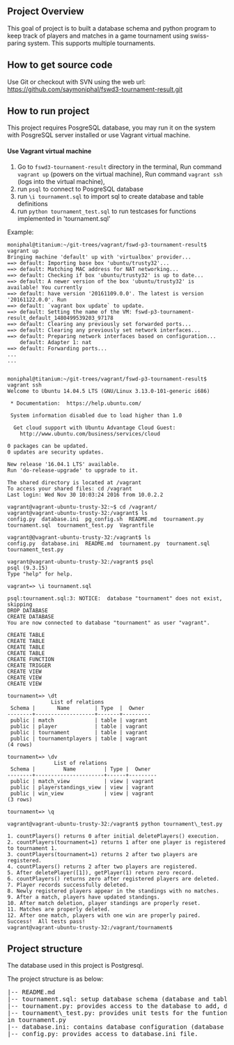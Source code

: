 ## Project Overview
This goal of project is to built a database schema and python program to keep
track of players and matches in a game tournament using swiss-paring system.
This supports multiple tournaments.

## How to get source code
Use Git or checkout with SVN using the web url:
https://github.com/saymoniphal/fswd3-tournament-result.git

## How to run project
This project requires PosgreSQL database, you may run it on the system with
PosgreSQL server installed or use Vagrant virtual machine.

#### Use Vagrant virtual machine

1. Go to ```fswd3-tournament-result``` directory in the terminal,
Run command ```vagrant up``` (powers on the virtual machine),
Run command ```vagrant ssh``` (logs into the virtual machine),
2. run ```psql``` to connect to PosgreSQL database
3. run ```\i tournament.sql``` to import sql to create database and table definitions
4. run ```python tournament_test.sql``` to run testcases for functions
implemented in 'tournament.sql'

Example:

```
moniphal@titanium:~/git-trees/vagrant/fswd-p3-tournament-result$ vagrant up
Bringing machine 'default' up with 'virtualbox' provider...
==> default: Importing base box 'ubuntu/trusty32'...
==> default: Matching MAC address for NAT networking...
==> default: Checking if box 'ubuntu/trusty32' is up to date...
==> default: A newer version of the box 'ubuntu/trusty32' is available! You currently
==> default: have version '20161109.0.0'. The latest is version '20161122.0.0'. Run
==> default: `vagrant box update` to update.
==> default: Setting the name of the VM: fswd-p3-tournament-result_default_1480499539203_97178
==> default: Clearing any previously set forwarded ports...
==> default: Clearing any previously set network interfaces...
==> default: Preparing network interfaces based on configuration...
    default: Adapter 1: nat
==> default: Forwarding ports...
...
...
```

```

moniphal@titanium:~/git-trees/vagrant/fswd-p3-tournament-result$ vagrant ssh
Welcome to Ubuntu 14.04.5 LTS (GNU/Linux 3.13.0-101-generic i686)

 * Documentation:  https://help.ubuntu.com/

 System information disabled due to load higher than 1.0

  Get cloud support with Ubuntu Advantage Cloud Guest:
    http://www.ubuntu.com/business/services/cloud

0 packages can be updated.
0 updates are security updates.

New release '16.04.1 LTS' available.
Run 'do-release-upgrade' to upgrade to it.

The shared directory is located at /vagrant
To access your shared files: cd /vagrant
Last login: Wed Nov 30 10:03:24 2016 from 10.0.2.2

```

```
vagrant@vagrant-ubuntu-trusty-32:~$ cd /vagrant/
vagrant@vagrant-ubuntu-trusty-32:/vagrant$ ls
config.py  database.ini  pg_config.sh  README.md  tournament.py  tournament.sql  tournament_test.py  Vagrantfile

vagrant@@vagrant-ubuntu-trusty-32:/vagrant$ ls
config.py  database.ini  README.md  tournament.py  tournament.sql  tournament_test.py

vagrant@vagrant-ubuntu-trusty-32:/vagrant$ psql
psql (9.3.15)
Type "help" for help.

vagrant=> \i tournament.sql

psql:tournament.sql:3: NOTICE:  database "tournament" does not exist, skipping
DROP DATABASE
CREATE DATABASE
You are now connected to database "tournament" as user "vagrant".

CREATE TABLE
CREATE TABLE
CREATE TABLE
CREATE TABLE
CREATE FUNCTION
CREATE TRIGGER
CREATE VIEW
CREATE VIEW
CREATE VIEW

tournament=> \dt
              List of relations
 Schema |       Name        | Type  |  Owner  
--------+-------------------+-------+---------
 public | match             | table | vagrant
 public | player            | table | vagrant
 public | tournament        | table | vagrant
 public | tournamentplayers | table | vagrant
(4 rows)

tournament=> \dv
               List of relations
 Schema |         Name         | Type |  Owner  
--------+----------------------+------+---------
 public | match_view           | view | vagrant
 public | playerstandings_view | view | vagrant
 public | win_view             | view | vagrant
(3 rows)

tournament=> \q

```

```
vagrant@vagrant-ubuntu-trusty-32:/vagrant$ python tournament\_test.py 

1. countPlayers() returns 0 after initial deletePlayers() execution.
2. countPlayers(tournament=1) returns 1 after one player is registered to tournament 1.
3. countPlayers(tournament=1) returns 2 after two players are registered.
4. countPlayers() returns 2 after two players are registered.
5. After deletePlayer([1]), getPlayer(1) return zero record.
6. countPlayers() returns zero after registered players are deleted.
7. Player records successfully deleted.
8. Newly registered players appear in the standings with no matches.
9. After a match, players have updated standings.
10. After match deletion, player standings are properly reset.
11. Matches are properly deleted.
12. After one match, players with one win are properly paired.
Success!  All tests pass!
vagrant@vagrant-ubuntu-trusty-32:/vagrant/tournament$ 
```

## Project structure
The database used in this project is Postgresql.

The project structure is as below:
<pre>
|-- README.md
|-- tournament.sql: setup database schema (database and tables definitions ) 
|-- tournament.py: provides access to the database to add, delete, query data
|-- tournament\_test.py: provides unit tests for the funtionality implemented
in tournament.py
|-- database.ini: contains database configuration (database name)
|-- config.py: provides access to database.ini file.
</pre>
